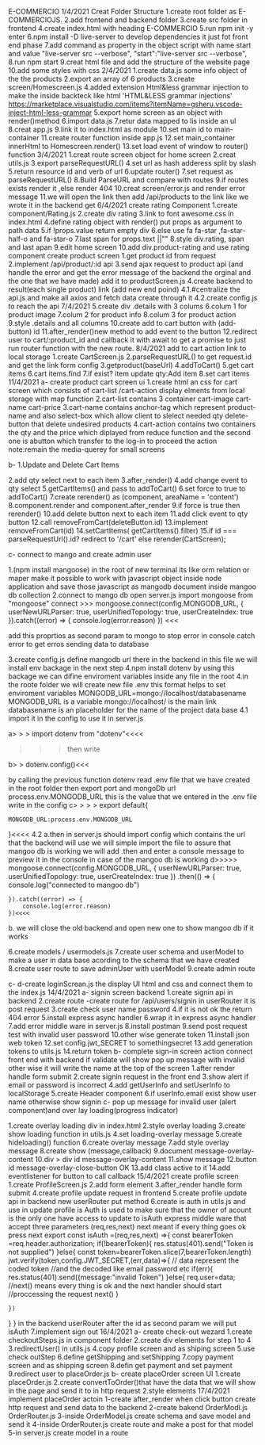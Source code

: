 E-COMMERCIO
1/4/2021
Creat Folder Structure
1.create root folder as E-COMMERCIOJS.
2.add frontend and backend folder
3.create src folder in frontend
4.create index.html with heading E-COMMERCIO
5.run npm init -y enter
6.npm install -D live-server to develop dependencies it just fot front end phase
7.add command as property in the object script
with name start and value "live-server src --verbose",
"start":"live-server src --verbose",
8.run npm start
9.creat html file and add the structure of the website page
10.add some styles with css
2/4/2021
1.create data.js some info object of the the products
2.export an array of 6 products
3.create screen/Homescreen.js
4.added extension Html&less grammar injection to make the inside backteck like html 'HTML&LESS grammar injections'
https://marketplace.visualstudio.com/items?itemName=gsheru.vscode-inject-html-less-grammar
5.export home screen as an object with render()method
6.import data.js
7.retur data mapped to lis inside an ul
8.creat app.js
9.link it to index.html as module
10.set main id to main-container
11.create router function inside app.js
12.set main_container innerHtml to Homescreen.render()
13.set load event of window to router() function
3/4/2021
1.creat route screen object for home screen
2.creat utils.js
3.export parseRequestURL()
4.set url as hash adderess split by slash
5.return resource id and verb of url
6.update router()
7.set request as parseRequestURL()
8.Build ParseURL and compare with routes
9.if routes exists render it ,else render 404
10.creat screen/error.js and render error message
11.we will open the link then add /api/products to the link like we wrote it in the backend get
6/4/2021
create rating Component
1.create component/Rating.js
2.create div rating
3.link to font awesome.css in index.html
4.define rating object with render()
put props as argument to path data
5.if !props.value return empty div
6.else use fa fa-star ,fa-star-half-o and fa-star-o
7.last span for props.text ||""
8.style div.rating, span and last apan
9.edit home screen
10.add div.product-rating and use rating component
create product screen
1.get product id from request
2.implement /api/product/:id api
3.send ajax request to product api (and handle the error and get the error message of the backend the orginal and the one that we have made) add it to productScreen.js
4.create backend to result(each single product) link (add new end poind)
4.1.#centralize the api.js and make all axios and fetch data create through it
4.2.create config.js to reach the api
7/4/2021
5.create div .details with 3 colums
6.colum 1 for product image
7.colum 2 for product info
8.colum 3 for product action
9.style .details and all columns
10.create add to cart button with (add-button) id
11.after_render()new method to add event to the button
12.redirect user to cart/:product_id and callback it with await to get a promise to just run router function with the new route.
8/4/2021
add to cart action link to local storage
1.create CartScreen.js
2.parseRequestURL() to get request.id and get the link form config
3.getproduct(baseUrl)
4.addToCart()
5.get cart items
6.cart items.find
7.if exist? item update qty:Add item
8.set cart items
11/4/2021
a-
create product cart screen ui
1.create html an css for cart screen
which consists of cart-list /cart-action
display elments from local storage with map function
2.cart-list contains 3 container cart-image cart-name cart-price
3.cart-name contains anchor-tag which represent product-name
and also select-box which allow client to slelect needed qty
delete-button that delete undesired products
4.cart-action contains two containers
the qty and the price which diplayed from reduce function
and the second one is abutton which transfer to the log-in to proceed the action
note:remain the media-querey for small screens

b-
1.Update and Delete Cart Items

2.add qty select next to each item
3.after_render()
4.add change event to qty select
5.getCartItems() and pass to addToCart()
6.set force to true to addToCart()
7.create rerender() as (component, areaName = 'content')
8.component.render and component.after_render
9.if force is true then rerender()
10.add delete button next to each item
11.add click event to qty button
12.call removeFromCart(deleteButton.id)
13.implement removeFromCart(id)
14.setCartItems( getCartItems().filter)
15.if id === parseRequestUrl().id? redirect to '/cart'
else rerender(CartScreen);

c-
connect to mango and create admin user

1.(npm install mangoose) in the root of new terminal
its like orm relation or maper make it possible to work with javascript object inside node application and save those javascript as mangodb document inside mangoo db collection
2.connect to mango db
open server.js
import mongoose from "mongoose"
connect >>>
mongoose.connect(config.MONGODB_URL, {
userNewURLParser: true,
userUnifiedTopology: true,
userCreateIndex: true
}).catch((error) => {
console.log(error.reason)
})
<<<

add this proprtios as second param to mongo to stop error in console
catch error to get erros sending data to database

3.create config.js
define mangodb url there
in the backend
in this file we will install env backage
in the next step
4.npm install dotenv
by using this backage we can difine enviroment variables inside any file in the root
4.in the roote folder we will create new file .env
this format helps to set enviroment variables
MONGODB_URL=mongo://localhost/databasename
MONGODB_URL is a variable
mongo://localhost/ is the main link
databasename is an placeholder for the name of the project data base
4.1 import it in the config to use it in server.js

a> > > import dotenv from "dotenv"<<<<

> > > then write

b> > dotenv.config()<<<

by calling the previous function dotenv read .env file that we have created in the root folder
then export port and mongoDb url
process.env.MONGODB_URL this is the value that we entered in the .env file
write in the config
c> > > > export default{

    MONGODB_URL:process.env.MONGODB_URL

}<<<<
4.2
a.then in server.js should import config which contains the url that the backend will use we will simple import the file
to assure that mangoo db is working we will add .then and enter a console message
to preview it in the console in case of the mangoo db is working
d>>>>> mongoose.connect(config.MONGODB_URL, {
userNewURLParser: true,
userUnifiedTopology: true,
userCreateIndex: true
})
.then(() => {
console.log("connected to mangoo db")

    }).catch((error) => {
        console.log(error.reason)
    })<<<<

b. we will close the old backend and open new one to show mangoo db if it works

6.create models / usermodels.js
7.create user schema and userModel to make a user in data base acording to the schema that we have created
8.create user route to save adminUser with userModel
9.create admin route

c-
d-create loginScrean.js the display UI html and css and connect them to the index.js
14/4/2021
a-
signin screen backend
1.create signin api in backend
2.create route -create route for /api/users/signin in userRouter it is post request
3.create check user name password
4.if it is not ok the return 404 error
5.install express async handler
6.wrap it in express async handler
7.add error middle ware in server.js
8.install postman
9.send post request test with invalid user password
10.other wise generate token
11.install json web token
12.set config.jwt_SECRET to somethingsecret
13.add generation tokens to utils.js
14.return token
b-
complete sign-in screen action
connect front end with backend
if validate will show pop up message with invalid other wise
it will write the name at the top of the screen
1.after render handle form submit
2.create signin request in the front end
3.show alert if email or password is incorrect
4.add getUserInfo and setUserInfo to localStorage
5.create Header component
6.if userInfo.email exist show user name otherwise show signin
c-
pop up message for invalid user (alert component)and over lay loading(progress indicator)

1.create overlay loading div in index.html
2.style overlay loading
3.create show loading function in utils.js
4.set loading-overlay message
5.create hideloading() function
6.create overlay message
7.add style overlay message
8.create show (message,callback)
9.document message-overlay-content
10.div > div id message-overlay-content
11.show message
12.button id message-overlay-close-button OK
13.add class active to it
14.add eventlistener for button to call callback
15/4/2021
create profile screen
1.create ProfileScreen.js
2.add form element
3.after_render handle form submit
4.create profile update request in frontend
5.create profile update api in backend new userRouter put method
6.create is auth in utils.js and use in update profile
is Auth is used to make sure that the owner of acount is the only one have access to update
to isAuth express middle ware that accept three parameters (req,res,next)
next meant if every thing goes ok press next
export const isAuth =(req,res,next) =>{
const bearerToken =req.header.authorization;
if(!bearerToken){
res.status(401).send("Token is not supplied")
}else{
const token=bearerToken.slice(7,bearerToken.length)
jwt.verify(token,config.JWT_SECRET,(err,data)=>{
// data represent the coded token
//and the decoded like email password etc
if(err){
res.status(401).send({message:"invalid Token")
}else{
req.user=data;
//next() means every thing is ok and the next handler should start
//proccessing the request
next()
}

    })

}
}
in the backend userRouter after the id as second param we will put isAuth
7.implement sign out
16/4/2021
a-
create check-out wezard
1.create checkoutSteps.js in component folder
2.create div elements for step 1 to 4
3.redirectUser() in utils.js
4.copy profile screen and as shiping screen
5.use check outStep
6.define getShipping and setShipping
7.copy payment screen and as shipping screen
8.defin get payment and set payment
9.redirect user to placeOrder.js
b-
create placeOrder screen UI
1.create placeOrder.js
2.create convertToOrder()that have the data that we will show in the page and send it to in http request
2.style elements
17/4/2021
implement placeOrder actoin
1-create after_render when click button create http request and send data to the backend
2-create bakend OrderModl.js OrderRouter.js
3-inside OrderModel.js create schema and save model and send it
4-inside OrderRouter.js create route and make a post for that model
5-in server.js create model in a route
